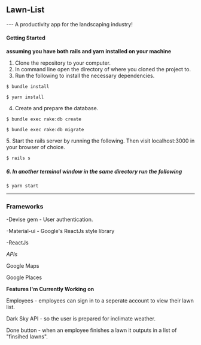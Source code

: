 <h2><strong>Lawn-List</strong></h2>
---
A productivity app for the landscaping industry!

<h4>Getting Started</h4>

<strong>assuming you have both rails and yarn installed on your machine</strong>

1. Clone the repository to your computer.
2. In command line open the directory of where you cloned the project to.
3. Run the following to install the necessary dependencies.
  <p><code>$ bundle install</code></p>
  <p><code>$ yarn install</code></p>

4. Create and prepare the database.
  <p><code>$ bundle exec rake:db create</code></p>
  <p><code>$ bundle exec rake:db migrate</code></p>
5. Start the rails server by running the following. Then visit localhost:3000 in your browser of choice.
  <p><code>$ rails s</code></p>
  <h5>6. In another terminal window in the same directory run the following</h5> 
  <p><code>$ yarn start</code></p>


<hr />

<h3>Frameworks</h3>

<p>-Devise gem - User authentication.</p>
<p>-Material-ui - Google's ReactJs style library</p>
<p>-ReactJs</p>

*APIs*
<p>Google Maps</p>
<p>Google Places</p>

<strong>Features I'm Currently Working on</strong>
  <p>Employees - employees can sign in to a seperate account to view their lawn list.</p>
  <p>Dark Sky API - so the user is prepared for inclimate weather.</p>
  <p>Done button - when an employee finishes a lawn it outputs in a list of "finsihed lawns".</p>
